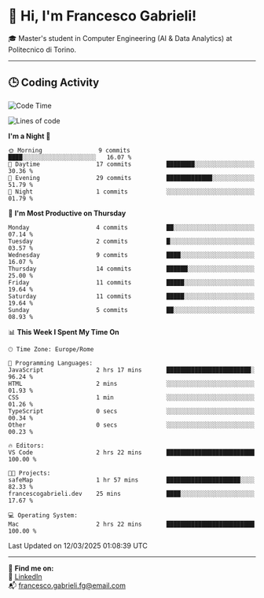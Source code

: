# 👋 Hi, I'm Francesco Gabrieli!

🎓 Master's student in Computer Engineering (AI & Data Analytics) at Politecnico di Torino.  

---

## 🕒 Coding Activity

<!--START_SECTION:waka-->
![Code Time](http://img.shields.io/badge/Code%20Time-32%20hrs%2048%20mins-blue)

![Lines of code](https://img.shields.io/badge/From%20Hello%20World%20I%27ve%20Written-41.7%20thousand%20lines%20of%20code-blue)

**I'm a Night 🦉** 

```text
🌞 Morning                9 commits           ████░░░░░░░░░░░░░░░░░░░░░   16.07 % 
🌆 Daytime                17 commits          ████████░░░░░░░░░░░░░░░░░   30.36 % 
🌃 Evening                29 commits          █████████████░░░░░░░░░░░░   51.79 % 
🌙 Night                  1 commits           ░░░░░░░░░░░░░░░░░░░░░░░░░   01.79 % 
```
📅 **I'm Most Productive on Thursday** 

```text
Monday                   4 commits           ██░░░░░░░░░░░░░░░░░░░░░░░   07.14 % 
Tuesday                  2 commits           █░░░░░░░░░░░░░░░░░░░░░░░░   03.57 % 
Wednesday                9 commits           ████░░░░░░░░░░░░░░░░░░░░░   16.07 % 
Thursday                 14 commits          ██████░░░░░░░░░░░░░░░░░░░   25.00 % 
Friday                   11 commits          █████░░░░░░░░░░░░░░░░░░░░   19.64 % 
Saturday                 11 commits          █████░░░░░░░░░░░░░░░░░░░░   19.64 % 
Sunday                   5 commits           ██░░░░░░░░░░░░░░░░░░░░░░░   08.93 % 
```


📊 **This Week I Spent My Time On** 

```text
🕑︎ Time Zone: Europe/Rome

💬 Programming Languages: 
JavaScript               2 hrs 17 mins       ████████████████████████░   96.24 % 
HTML                     2 mins              ░░░░░░░░░░░░░░░░░░░░░░░░░   01.93 % 
CSS                      1 min               ░░░░░░░░░░░░░░░░░░░░░░░░░   01.26 % 
TypeScript               0 secs              ░░░░░░░░░░░░░░░░░░░░░░░░░   00.34 % 
Other                    0 secs              ░░░░░░░░░░░░░░░░░░░░░░░░░   00.23 % 

🔥 Editors: 
VS Code                  2 hrs 22 mins       █████████████████████████   100.00 % 

🐱‍💻 Projects: 
safeMap                  1 hr 57 mins        █████████████████████░░░░   82.33 % 
francescogabrieli.dev    25 mins             ████░░░░░░░░░░░░░░░░░░░░░   17.67 % 

💻 Operating System: 
Mac                      2 hrs 22 mins       █████████████████████████   100.00 % 
```


 Last Updated on 12/03/2025 01:08:39 UTC
<!--END_SECTION:waka-->


---



🔗 **Find me on:**  
💼 [LinkedIn](https://www.linkedin.com/in/francesco-gabrieli)  
📬 francesco.gabrieli.fg@email.com  



